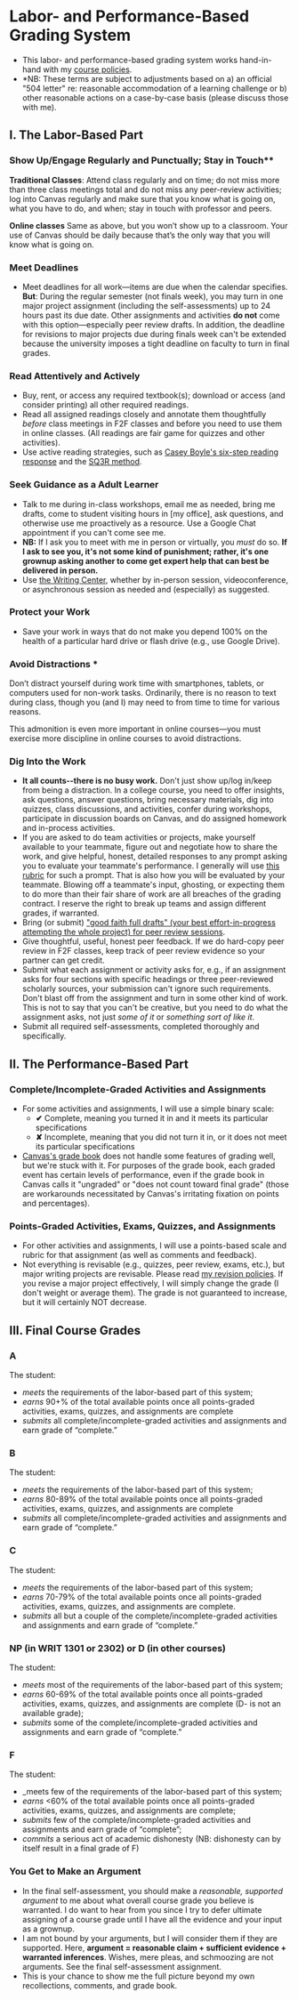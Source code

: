 # Labor- and Performance-Based Grading System 
- This labor- and performance-based grading system works hand-in-hand with my [course policies](http://drewloewe.net/policies/).
- *NB: These terms are subject to adjustments based on a) an official "504 letter" re: reasonable accommodation of a learning challenge or b) other reasonable actions on a case-by-case basis (please discuss those with me).
## I. The Labor-Based Part
### Show Up/Engage Regularly and Punctually; Stay in Touch** 

**Traditional Classes**: Attend class regularly and on time; do not miss more than three class meetings total and do not miss any peer-review activities; log into Canvas regularly and make sure that you know what is going on, what you have to do, and when; stay in touch with professor and peers.

**Online classes** Same as above, but you won’t show up to a classroom. Your use of Canvas should be daily because that’s the only way that you will know what is going on.

### Meet Deadlines
- Meet deadlines for all work—items are due when the calendar specifies. **But**: During the regular semester (not finals week), you may turn in one major project assignment (including the self-assessments) up to 24 hours past its due date. Other assignments and activities **do not** come with this option—especially peer review drafts. In addition, the deadline for revisions to major projects due during finals week can't be extended because the university imposes a tight deadline on faculty to turn in final grades.

### Read Attentively and Actively
-	Buy, rent, or access any required textbook(s); download or access (and consider printing) all other required readings.
-	Read all assigned readings closely and annotate them thoughtfully *before* class meetings in F2F classes and before you need to use them in online classes. (All readings are fair game for quizzes and other activities).
-	Use active reading strategies, such as [Casey Boyle's six-step reading response](https://docs.google.com/document/d/1z1t_ft-HqFO9pK-LQtaASnyqmfh9kbnc6Mp2LzYKjNE/edit?usp=sharing) and the [SQ3R method](https://docs.google.com/document/d/1UQpnr27g58ABgOJXQzTny8AD4V2TZGYebM2tKUVjzaM/edit?usp=sharing). 
### Seek Guidance as a Adult Learner
-	Talk to me during in-class workshops, email me as needed, bring me drafts, come to student visiting hours in [my office], ask questions, and otherwise use me proactively as a resource. Use a Google Chat appointment if you can't come see me.
- **NB:** If I ask you to meet with me in person or virtually, you *must* do so. **If I ask to see you, it's not some kind of punishment; rather, it's one grownup asking another to come get expert help that can best be delivered in person.**
- Use [the Writing Center](https://www.stedwards.edu/writing-center), whether by in-person session, videoconference, or asynchronous session as needed and (especially) as suggested.
### Protect your Work
- Save your work in ways that do not make you depend 100% on the health of a particular hard drive or flash drive (e.g., use Google Drive).
### Avoid Distractions *
Don’t distract yourself during work time with smartphones, tablets, or computers used for non-work tasks. Ordinarily, there is no reason to text during class, though you (and I) may need to from time to time for various reasons. 

This admonition is even more important in online courses—you must exercise more discipline in online courses to avoid distractions. 

### Dig Into the Work

-	**It all counts--there is no busy work.** Don't just show up/log in/keep from being a distraction. In a college course, you need to offer insights, ask questions, answer questions, bring necessary materials, dig into quizzes, class discussions, and activities, confer during workshops, participate in discussion boards on Canvas, and do assigned homework and in-process activities. 
-	If you are asked to do team activities or projects, make yourself available to your teammate, figure out and negotiate how to share the work, and give helpful, honest, detailed responses to any prompt asking you to evaluate your teammate's performance. I generally will use [this rubric](https://docs.google.com/document/d/1aTyt2w4UrBqES1jrlHlnNmxtjDqTShSJMAqli1H6sps/edit?usp=sharing) for such a prompt. That is also how you will be evaluated by your teammate. Blowing off a teammate's input, ghosting, or expecting them to do more than their fair share of work are all breaches of the grading contract. I reserve the right to break up teams and assign different grades, if warranted. 
-	Bring (or submit) ["good faith full drafts" (your best effort-in-progress attempting the whole project) for peer review sessions](https://docs.google.com/document/d/1q_s-kbesVB7n7kQKZA2jJ2Vt9V-jv7abUDPOIWP5RSk/edit?usp=sharing). 
-	Give thoughtful, useful, honest peer feedback. If we do hard-copy peer review in F2F classes, keep track of peer review evidence so your partner can get credit.
-	Submit what each assignment or activity asks for, e.g., if an assignment asks for four sections with specific headings or three peer-reviewed scholarly sources, your submission can't ignore such requirements. Don't blast off from the assignment and turn in some other kind of work. This is not to say that you can't be creative, but you need to do what the assignment asks, not just *some of it* or *something sort of like it*.
-	Submit all required self-assessments, completed thoroughly and specifically. 

## II. The Performance-Based Part
### Complete/Incomplete-Graded Activities and Assignments
- For some activities and assignments, I will use a simple binary scale: 
	- **&#10004;** Complete, meaning you turned it in and it meets its particular specifications
	- **&#10008;** Incomplete, meaning that you did not turn it in, or it does not meet its particular specifications
- [Canvas's grade book](https://media.giphy.com/media/26FPy3QZQqGtDcrja/giphy.gif) does not handle some features of grading well, but we're stuck with it. For purposes of the grade book, each graded event has certain levels of performance, even if the grade book in Canvas calls it "ungraded" or "does not count toward final grade" (those are workarounds necessitated by Canvas's irritating fixation on points and percentages). 
### Points-Graded Activities, Exams, Quizzes, and Assignments 
- For other activities and assignments, I will use a points-based scale and rubric for that assignment (as well as comments and feedback).  
- Not everything is revisable (e.g., quizzes, peer review, exams, etc.), but major writing projects are revisable. Please read [my revision policies](http://drewloewe.net/policies/). If you revise a major project effectively, I will simply change the grade (I don't weight or average them). The grade is not guaranteed to increase, but it will certainly NOT decrease.
## III. Final Course Grades
### A 
The student:
- _meets_ the requirements of the labor-based part of this system;
- _earns_ 90+% of the total available points once all points-graded activities, exams, quizzes, and assignments are complete
- _submits_ all complete/incomplete-graded activities and assignments and earn grade of “complete.”
###  B 
The student:
- _meets_ the requirements of the labor-based part of this system;
- _earns_ 80-89% of the total available points once all points-graded activities, exams, quizzes, and assignments are complete
- _submits_ all complete/incomplete-graded activities and assignments and earn grade of “complete.”
### C 
The student:
- _meets_ the requirements of the labor-based part of this system;
- _earns_ 70-79% of the total available points once all points-graded activities, exams, quizzes, and assignments are complete. 
- _submits_ all but a couple of the complete/incomplete-graded activities and assignments and earn grade of “complete.”
###  NP (in WRIT 1301 or 2302) or D (in other courses) 
The student:
- _meets_ most of the requirements of the labor-based part of this system;
- _earns_ 60-69% of the total available points once all points-graded activities, exams, quizzes, and assignments are complete (D- is not an available grade);
- _submits_ some of the complete/incomplete-graded activities and assignments and earn grade of “complete.”
### F
The student:
- _meets few of the requirements of the labor-based part of this system;
- _earns_ <60% of the total available points once all points-graded activities, exams, quizzes, and assignments are complete;
- _submits_ few of the complete/incomplete-graded activities and assignments and earn grade of “complete”;
- _commits_ a serious act of academic dishonesty (NB: dishonesty can by itself result in a final grade of F)
### You Get to Make an Argument
- In the final self-assessment, you should make a *reasonable, supported argument* to me about what overall course grade you believe is warranted. I do want to hear from you since I try to defer ultimate assigning of a course grade until I have all the evidence and your input as a grownup. 
- I am not bound by your arguments, but I will consider them if they are supported. Here, **argument = reasonable claim + sufficient evidence + warranted inferences**. Wishes, mere pleas, and schmoozing are not arguments. See the final self-assessment assignment. 
- This is your chance to show me the full picture beyond my own recollections, comments, and grade book.





